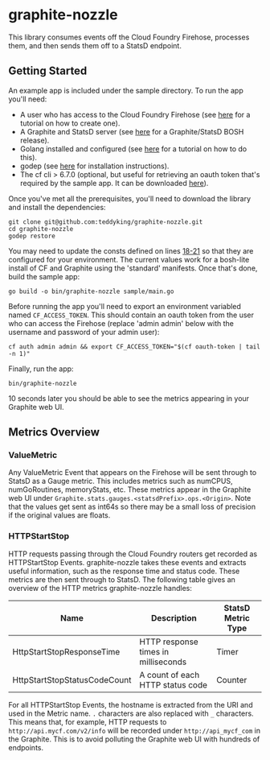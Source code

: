 # graphite-nozzle

This library consumes events off the Cloud Foundry Firehose, processes them, and then sends them off to a StatsD endpoint.

## Getting Started

An example app is included under the sample directory. To run the app you'll need:

* A user who has access to the Cloud Foundry Firehose (see [here](http://cloudcredo.com/cloud-foundry-firehose-and-friends/) for a tutorial on how to create one).
* A Graphite and StatsD server (see [here](https://github.com/teddyking/graphite-boshrelease) for a Graphite/StatsD BOSH release).
* Golang installed and configured (see [here](https://golang.org/doc/install) for a tutorial on how to do this).
* godep (see [here](https://github.com/tools/godep) for installation instructions).
* The cf cli > 6.7.0 (optional, but useful for retrieving an oauth token that's required by the sample app. It can be downloaded [here](https://github.com/cloudfoundry/cli/releases)).

Once you've met all the prerequisites, you'll need to download the library and install the dependencies:

```
git clone git@github.com:teddyking/graphite-nozzle.git
cd graphite-nozzle
godep restore
```

You may need to update the consts defined on lines [18-21](https://github.com/teddyking/graphite-nozzle/blob/master/sample/main.go#L18-L21) so that they are configured for your environment. The current values work for a bosh-lite install of CF and Graphite using the 'standard' manifests. Once that's done, build the sample app:

```
go build -o bin/graphite-nozzle sample/main.go
```

Before running the app you'll need to export an environment variabled named `CF_ACCESS_TOKEN`. This should contain an oauth token from the user who can access the Firehose (replace 'admin admin' below with the username and password of your admin user):

```
cf auth admin admin && export CF_ACCESS_TOKEN="$(cf oauth-token | tail -n 1)"
```

Finally, run the app:

```
bin/graphite-nozzle
```

10 seconds later you should be able to see the metrics appearing in your Graphite web UI.

## Metrics Overview

### ValueMetric

Any ValueMetric Event that appears on the Firehose will be sent through to StatsD as a Gauge metric. This includes metrics such as numCPUS, numGoRoutines, memoryStats, etc. These metrics appear in the Graphite web UI under `Graphite.stats.gauges.<statsdPrefix>.ops.<Origin>`. Note that the values get sent as int64s so there may be a small loss of precision if the original values are floats.

### HTTPStartStop

HTTP requests passing through the Cloud Foundry routers get recorded as HTTPStartStop Events. graphite-nozzle takes these events and extracts useful information, such as the response time and status code. These metrics are then sent through to StatsD. The following table gives an overview of the HTTP metrics graphite-nozzle handles: 

| Name | Description | StatsD Metric Type |
| ---- | ----------- | ------------------ |
| HttpStartStopResponseTime | HTTP response times in milliseconds | Timer |
| HttpStartStopStatusCodeCount | A count of each HTTP status code | Counter |

For all HTTPStartStop Events, the hostname is extracted from the URI and used in the Metric name. `.` characters are also replaced with `_` characters. This means that, for example, HTTP requests to `http://api.mycf.com/v2/info` will be recorded under `http://api_mycf_com` in the Graphite. This is to avoid polluting the Graphite web UI with hundreds of endpoints.
